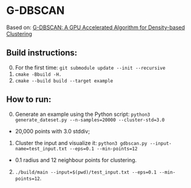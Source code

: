 # G-DBSCAN

Based on: [G-DBSCAN: A GPU Accelerated Algorithm for Density-based
Clustering](https://www.sciencedirect.com/science/article/pii/S1877050913003438)

## Build instructions:
0. For the first time: `git submodule update --init --recursive`
1. `cmake -Bbuild -H.`
2. `cmake --build build --target example`

## How to run:
0. Generate an example using the Python script:
`python3 generate_dateset.py --n-samples=20000 --cluster-std=3.0`
  - 20,000 points with 3.0 stddiv;

1. Cluster the input and visualize it:
`python3 gdbscan.py --input-name=test_input.txt --eps=0.1 --min-points=12`
  - 0.1 radius and 12 neighbour points for clustering.

2. `./build/main --input=$(pwd)/test_input.txt --eps=0.1 --min-points=12`.
